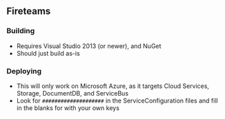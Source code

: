 ## Fireteams

### Building
- Requires Visual Studio 2013 (or newer), and NuGet
- Should just build as-is

### Deploying
- This will only work on Microsoft Azure, as it targets Cloud Services, Storage, DocumentDB, and ServiceBus
- Look for `####################` in the ServiceConfiguration files and fill in the blanks for with your own keys